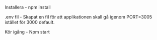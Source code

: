 <p>Installera -    npm install</p>

<p>.env fil -  Skapat en fil för att applikationen skall gå igenom PORT=3005 istället för 3000 default.</p>

<p>Kör igång - Npm start</p>
